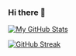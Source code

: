 ### Hi there 👋

[![My GitHub Stats](https://github-readme-stats.vercel.app/api/?username=algent-al&count_private=true&theme=tokyonight&show_icons=true)]()

[![GitHub Streak](https://streak-stats.demolab.com?user=algent-al&theme=tokyonight)](https://git.io/streak-stats)


<!--
**algent-al/algent-al** is a ✨ _special_ ✨ repository because its `README.md` (this file) appears on your GitHub profile.

Here are some ideas to get you started:

- 🔭 I’m currently working on ...
- 🌱 I’m currently learning ...
- 👯 I’m looking to collaborate on ...
- 🤔 I’m looking for help with ...
- 💬 Ask me about ...
- 📫 How to reach me: ...
- 😄 Pronouns: ...
- ⚡ Fun fact: ...
-->
